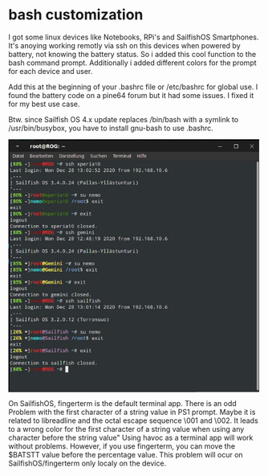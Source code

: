 # bash customization

I got some linux devices like Notebooks, RPi's and SailfishOS Smartphones.
It's anoying working remotly via ssh on this devices when powered by battery, not knowing the battery status.
So i added this cool function to the bash command prompt.
Additionally i added different colors for the prompt for each device and user. 

Add this at the beginning of your .bashrc file or /etc/bashrc for global use.
I found the battery code on a pine64 forum but it had some issues. I fixed it for my best use case.

Btw. since Sailfish OS 4.x update replaces /bin/bash with a symlink to /usr/bin/busybox, 
you have to install gnu-bash to use .bashrc.


<img src="img1.jpg" width="500" align="center"> 

On SailfishOS, fingerterm is the default terminal app. 
There is an odd Problem with the first character of a string value in PS1 prompt.
Maybe it is related to libreadline and the octal escape sequence \001 and \002.
It leads to a wrong color for the first character of a string value when using any character before the string value"
Using havoc as a terminal app will work without problems.
However, if you use fingerterm, you can move the $BATSTT value before the percentage value.
This problem will ocur on SailfishOS/fingerterm only localy on the device. 

